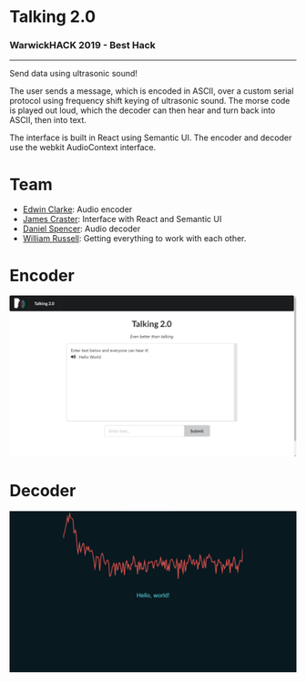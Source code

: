 # Talking 2.0
### WarwickHACK 2019 - Best Hack

---
Send data using ultrasonic sound!

The user sends a message, which is encoded in ASCII, over a custom serial protocol using frequency shift keying of ultrasonic sound. The morse code is played out loud, which the decoder can then hear and turn back into ASCII, then into text.

The interface is built in React using Semantic UI. The encoder and decoder use the webkit AudioContext interface.

# Team

- [Edwin Clarke](https://github.com/Sporech): Audio encoder
- [James Craster](https://github.com/JamesCraster): Interface with React and Semantic UI
- [Daniel Spencer](https://github.com/danielfspencer): Audio decoder
- [William Russell](https://github.com/wrussell1999): Getting everything to work with each other.



# Encoder
![Screenshot](screenshot.png)


# Decoder
![Screenshot](decoder-screenshot.png)
